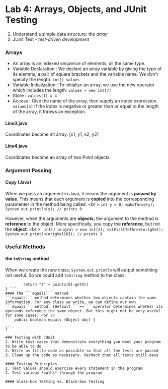 Lab 4: Arrays, Objects, and JUnit Testing
===
1. Understand a simple data structure: the *array*
2. JUnit Test - *test-driven development*

### Arrays
* An array is an indexed sequence of elements, all the same type. 
* Variable Declaration : We declare an array variable by giving the type of its elemnts, a pair of square brackets and the variable name. We don't specify the length. ```int[] values``` 
* Variable Initialization : To initialize an array, we use the new operator which includes the length. ```values = new int[7]``` 
* Store : ```values[1] = 4```
* Access : Give the name of the array, then supply an index expression. ```values[3]``` If the index is negative or greater than or equal to the length of the array, it throws an exception.

#### Line3.java 
Coordinates become int array. [x1, y1, x2, y2]

#### Line4.java
Coordinates become an array of two Point objects. 

### Argument Passing
#### Copy (Java)
When we pass an argument in Java, it means the argument is **passed by value**. This means that each argument is **copied** into the corresponding paramenter in the method being called. <br \>
    ```int y = 0;
            makeThree(y);
            System.out.println(y); // prints 0```

However, when the arguments are **objects**, the argument to the method is **reference** to the object. More specifically, you copy the **reference**, but not the **object**. <br \>
    ``` int[] origVal = new int[3];
            setFirstToThree(origVal);
            System.out.println(origVal[0]); // prints 3```

### Useful Methods
#### the ```toString``` method
When we create the new class, ```System.out.println``` will output something not useful. So we could add ```toString``` method to the class. 
``` public String toString() {
        return "(" + points[0].getX()
} ```
#### the ```equals``` method
```equals``` method determines whether two objects contain the same information. For any class we write, we can define our own ```equals``` method. (Default ```==``` operator determines whether its operands reference the same object. But this might not be very useful for some cases) <br \>
``` public boolean equals (Object obc) {

}```

### Testing with JUnit
1. Write test cases that demonstrate everything you want your program to be able to do
2. Write as little code as possible so that all the tests are passed
3. Clean up the code as necessary. Recheck that all tests still pass

#### Testing Principles
1. Test values should exercise every statement in the program
2. Test various *paths* through the program

#### Glass-box Testing vs. Black-box Testing

